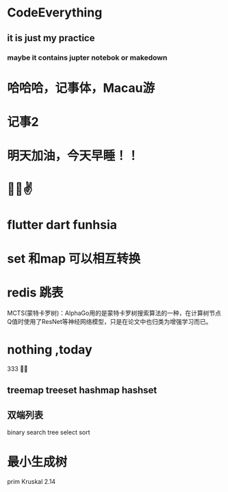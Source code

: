 # CodeEverything
## it is just my practice 
### maybe it contains jupter notebok or makedown
#  哈哈哈，记事体，Macau游
#  记事2
#  明天加油，今天早睡！！

#  👊✊✌
#  flutter  dart funhsia
# set 和map 可以相互转换

# redis 跳表
MCTS(蒙特卡罗树)：AlphaGo用的是蒙特卡罗树搜索算法的一种，在计算树节点Q值时使用了ResNet等神经网络模型，只是在论文中也归类为增强学习而已。

# nothing ,today
333
🤭🤫
##  treemap treeset hashmap hashset
## 双端列表
binary search tree
select sort


# 最小生成树

prim Kruskal   2.14
